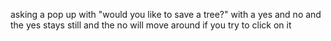 asking a pop up with "would you like to save a tree?" with a yes and no and the yes stays still and the no will move around if you try to click on it

